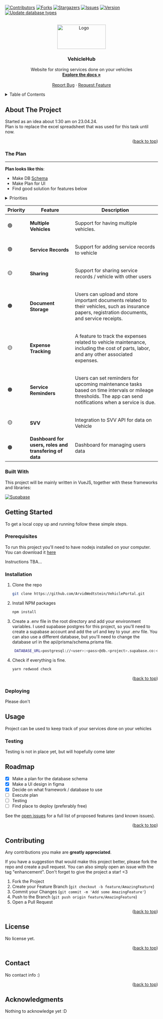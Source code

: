 <a name="readme-top"></a>

[![Contributors][contributors-shield]][contributors-url]
[![Forks][forks-shield]][forks-url]
[![Stargazers][stars-shield]][stars-url]
[![Issues][issues-shield]][issues-url]
[![Version][version-shield]][version-url]
[![Update database types][workflow-shield]][workflow-url]

<br />
<div align="center">
  <a href="https://github.com/ArvidWedtstein/VehiclePortal">
    <img src="https://i.ebayimg.com/images/g/YQsAAOSw3wpk7wGo/s-l1200.webp" alt="Logo" width="160" height="80">
  </a>

  <h3 align="center">VehicleHub</h3>

  <p align="center">
    Website for storing services done on your vehicles
    <br />
    <a href="https://github.com/ArvidWedtstein/VehiclePortal"><strong>Explore the docs »</strong></a>
    <br />
    <br />
    <a href="https://github.com/ArvidWedtstein/VehiclePortal/issues">Report Bug</a>
    ·
    <a href="https://github.com/ArvidWedtstein/VehiclePortal/issues">Request Feature</a>
  </p>
</div>

<details>
  <summary>Table of Contents</summary>
  <ol>
    <li>
      <a href="#about-the-project">About The Project</a>
      <ul>
        <li><a href="#the-plan">The Plan</a></li>
        <li><a href="#built-with">Built With</a></li>
      </ul>
    </li>
    <li>
      <a href="#getting-started">Getting Started</a>
      <ul>
        <li><a href="#prerequisites">Prerequisites</a></li>
        <li><a href="#installation">Installation</a></li>
      </ul>
    </li>
    <li>
      <a href="#usage">Usage</a>
    </li>
    <li><a href="#roadmap">Roadmap</a></li>
    <li><a href="#contributing">Contributing</a></li>
    <li><a href="#license">License</a></li>
    <li><a href="#contact">Contact</a></li>
    <li><a href="#acknowledgments">Acknowledgments</a></li>
  </ol>
</details>

<!-- ABOUT THE PROJECT -->

## About The Project

Started as an idea about 1:30 am on 23.04.24.
<br>
Plan is to replace the excel spreadsheet that was used for this task until now.

<p align="right">(<a href="#readme-top">back to top</a>)</p>

### The Plan

<hr>

<b>Plan looks like this</b>:<br>

<ul>
  <li>Make DB <a href="https://drawsql.app/teams/arvid/diagrams/vehicledb">Schema</a></li>
  <li>Make Plan for UI</li>
  <li>Find good solution for features below</li>
</ul>

<details>
  <summary>Priorities</summary>
  <table>
    <tr>
      <th>🟢</th>
      <td>First Priority</td>
    </tr>
    <tr>
      <th>🟡</th>
      <td>Second priority</td>
    </tr>
    <tr>
      <th>🟠</th>
      <td>Third Priority</td>
    </tr>
    <tr>
      <th>🔴</th>
      <td>Last Priority</td>
    </tr>
  </table>
</details>

<table>
  <thead>
    <tr>
      <th>Priority</th>
      <th>Feature</th>
      <th>Description</th>
    </tr>
  </thead>
  <tbody>
    <tr>
      <td>🟢</td>
      <td><b>Multiple Vehicles</b></td>
      <td>
        <p>
          Support for having multiple vehicles.
        </p>
      </td>
    </tr>
    <tr>
      <td>🟢</td>
      <td><b>Service Records</b></td>
      <td>
        <p>
          Support for adding service records to vehicle
        </p>
      </td>
    </tr>
    <tr>
      <td>🟡</td>
      <td><b>Sharing</b></td>
      <td>
        <p>
          Support for sharing service records / vehicle with other users
        </p>
      </td>
    </tr>
    <tr>
      <td>🟠</td>
      <td><b>Document Storage</b></td>
      <td>
        <p>
          Users can upload and store important documents related to their vehicles, such as insurance papers, registration documents, and service receipts.
        </p>
      </td>
    </tr>
    <tr>
      <td>🟡</td>
      <td><b>Expense Tracking</b></td>
      <td>
        <p>
          A feature to track the expenses related to vehicle maintenance, including the cost of parts, labor, and any other associated expenses.
        </p>
      </td>
    </tr>
    <tr>
      <td>🟠</td>
      <td><b>Service Reminders</b></td>
      <td>
        <p>
          Users can set reminders for upcoming maintenance tasks based on time intervals or mileage thresholds. The app can send notifications when a service is due.
        </p>
      </td>
    </tr>
    <tr>
      <td>🟡</td>
      <td><b>SVV</b></td>
      <td>
        <p>Integration to SVV API for data on Vehicle</p>
      </td>
    </tr>
    <tr>
      <td>🟠</td>
      <td><b>Dashboard for users, roles and transfering of data</b></td>
      <td>
        <p>
          Dashboard for managing users data
        </p>
      </td>
    </tr>
  </tbody>
</table>

### Built With

This project will be mainly written in VueJS, together with these frameworks and libraries:

[![Supabase][Supabase]][Supabase-url]

<!-- https://supabase.com/docs/guides/getting-started/quickstarts/reactjs -->
<!-- https://codepen.io/knyttneve/pen/NWRWQeB -->

<!-- GETTING STARTED -->

## Getting Started

To get a local copy up and running follow these simple steps.

### Prerequisites

To run this project you'll need to have nodejs installed on your computer. You can download it [here](https://nodejs.org/en/download/)

Instructions TBA...

### Installation

1. Clone the repo
   ```sh
   git clone https://github.com/ArvidWedtstein/VehiclePortal.git
   ```
2. Install NPM packages
   ```sh
   npm install
   ```
3. Create a .env file in the root directory and add your environment variables. I used supabase postgres for this project, so you'll need to create a supabase account and add the url and key to your .env file. You can also use a different database, but you'll need to change the database url in the api/prisma/schema.prisma file.
   ```sh
    DATABASE_URL=postgresql://<user>:<pass>@db.<project>.supabase.co:<port>/postgres
   ```
4. Check if everything is fine.
   ```sh
   yarn redwood check
   ```

<p align="right">(<a href="#readme-top">back to top</a>)</p>

### Deploying


Please don't
<!-- USAGE EXAMPLES -->

## Usage

Project can be used to keep track of your services done on your vehicles

### Testing

Testing is not in place yet, but will hopefully come later

<!-- ROADMAP -->

## Roadmap

- [x] Make a plan for the database schema
- [x] Make a UI design in figma
- [x] Decide on what framework / database to use
- [ ] Execute plan
- [ ] Testing
- [ ] Find place to deploy (preferably free)

<!--https://redwoodjs.com/docs/how-to/test-in-github-actions-->

See the [open issues](https://github.com/ArvidWedtstein/VehicleHub/issues) for a full list of proposed features (and known issues).

<p align="right">(<a href="#readme-top">back to top</a>)</p>

<!-- CONTRIBUTING -->

## Contributing

Any contributions you make are **greatly appreciated**.

If you have a suggestion that would make this project better, please fork the repo and create a pull request. You can also simply open an issue with the tag "enhancement".
Don't forget to give the project a star! <3

1. Fork the Project
2. Create your Feature Branch (`git checkout -b feature/AmazingFeature`)
3. Commit your Changes (`git commit -m 'Add some AmazingFeature'`)
4. Push to the Branch (`git push origin feature/AmazingFeature`)
5. Open a Pull Request

<p align="right">(<a href="#readme-top">back to top</a>)</p>

<!-- LICENSE -->

## License

No license yet.

<p align="right">(<a href="#readme-top">back to top</a>)</p>

<!-- CONTACT -->

## Contact

No contact info :)

<p align="right">(<a href="#readme-top">back to top</a>)</p>

<!-- ACKNOWLEDGMENTS -->

## Acknowledgments

Nothing to acknowledge yet :D

<!-- MARKDOWN LINKS & IMAGES -->

[workflow-shield]: https://github.com/ArvidWedtstein/VehicleHub/actions/workflows/update-types.yml/badge.svg
[workflow-url]: https://github.com/ArvidWedtstein/VehicleHub/actions/workflows/update-types.yml
[contributors-shield]: https://img.shields.io/github/contributors/ArvidWedtstein/VehicleHub.svg?style=for-the-badge
[contributors-url]: https://github.com/ArvidWedtstein/VehicleHub/graphs/contributors
[forks-shield]: https://img.shields.io/github/forks/ArvidWedtstein/VehicleHub.svg?style=for-the-badge
[forks-url]: https://github.com/ArvidWedtstein/VehicleHub/network/members
[stars-shield]: https://img.shields.io/github/stars/ArvidWedtstein/VehicleHub.svg?style=for-the-badge
[stars-url]: https://github.com/ArvidWedtstein/VehicleHub/stargazers
[issues-shield]: https://img.shields.io/github/issues/ArvidWedtstein/VehicleHub.svg?style=for-the-badge
[issues-url]: https://github.com/ArvidWedtstein/VehicleHub/issues
[license-shield]: https://img.shields.io/github/license/ArvidWedtstein/VehicleHub.svg?style=for-the-badge
[license-url]: https://github.com/ArvidWedtstein/VehicleHub/blob/prod/LICENSE.txt
[version-shield]: https://img.shields.io/github/package-json/v/ArvidWedtstein/VehicleHub/dev?style=for-the-badge
[version-url]: https://github.com/ArvidWedtstein/VehicleHub
[react.js]: https://shields.io/badge/react-black?logo=react&style=for-the-badge
[react-url]: https://react.dev/
[supabase]: https://shields.io/badge/supabase-black?logo=supabase&style=for-the-badge
[supabase-url]: https://supabase.com/
[material-ui]: https://img.shields.io/badge/Material%20UI-007FFF?style=for-the-badge&logo=mui&logoColor=white
[materialui-url]: https://mui.com/

<!--
Vercel deployment will guide you through creating a Supabase account and project.

After installation of the Supabase integration, all relevant environment variables will be assigned to the project so the deployment is fully functioning.

[![Deploy with Vercel](https://vercel.com/button)](https://vercel.com/new/clone?repository-url=https%3A%2F%2Fgithub.com%2Fvercel%2Fnext.js%2Ftree%2Fcanary%2Fexamples%2Fwith-supabase&project-name=nextjs-with-supabase&repository-name=nextjs-with-supabase&demo-title=nextjs-with-supabase&demo-description=This%20starter%20configures%20Supabase%20Auth%20to%20use%20cookies%2C%20making%20the%20user's%20session%20available%20throughout%20the%20entire%20Next.js%20app%20-%20Client%20Components%2C%20Server%20Components%2C%20Route%20Handlers%2C%20Server%20Actions%20and%20Middleware.&demo-url=https%3A%2F%2Fdemo-nextjs-with-supabase.vercel.app%2F&external-id=https%3A%2F%2Fgithub.com%2Fvercel%2Fnext.js%2Ftree%2Fcanary%2Fexamples%2Fwith-supabase&demo-image=https%3A%2F%2Fdemo-nextjs-with-supabase.vercel.app%2Fopengraph-image.png&integration-ids=oac_VqOgBHqhEoFTPzGkPd7L0iH6)
-->
